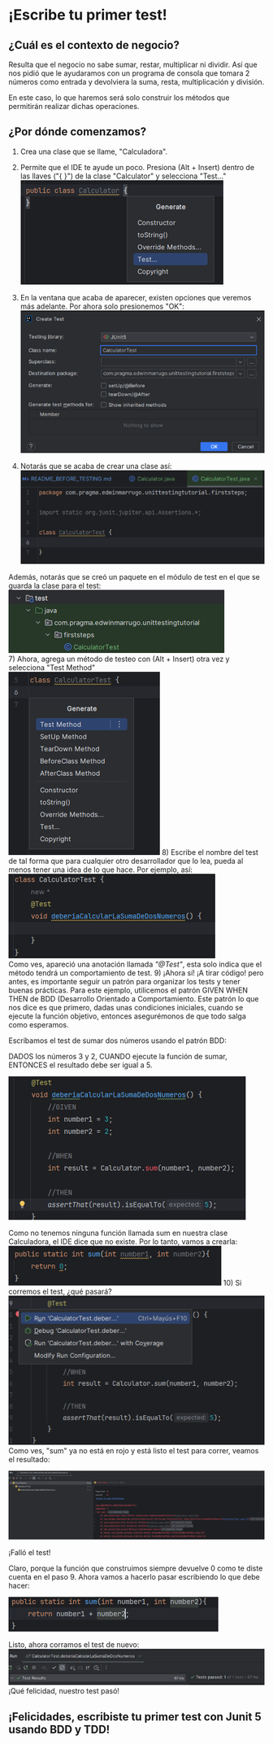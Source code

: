 # ¡Escribe tu primer test!


## ¿Cuál es el contexto de negocio?

Resulta que el negocio no sabe sumar, restar, multiplicar ni dividir. Así que nos pidió que le ayudaramos con un programa
de consola que tomara 2 números como entrada y devolviera la suma, resta, multiplicación y división.

En este caso, lo que haremos será solo construir los métodos que permitirán realizar dichas operaciones.


## ¿Por dónde comenzamos?

1) Crea una clase que se llame, "Calculadora".
2) Permite que el IDE te ayude un poco. Presiona (Alt + Insert) dentro de las llaves ("{ }") de la clase "Calculator" y 
selecciona "Test..."
![img.png](../../../../../../resources/firststepsimages/GeneratePanel.png)
3) En la ventana que acaba de aparecer, existen opciones que veremos más adelante. Por ahora solo presionemos "OK":
![img.png](../../../../../../resources/firststepsimages/CreationTestHelperWindows.png)

5) Notarás que se acaba de crear una clase así:   
![img.png](../../../../../../resources/firststepsimages/initialTestClassImage.png)

Además, notarás que se creó un paquete en el módulo de test en el que se guarda la clase para el test:   
![img.png](../../../../../../resources/firststepsimages/initialTestPackageImage.png)   
7) Ahora, agrega un método de testeo con (Alt + Insert) otra vez y selecciona "Test Method"  
![img.png](../../../../../../resources/firststepsimages/GenerateTestPanel.png)
8) Escribe el nombre del test de tal forma que para cualquier otro desarrollador que lo lea, pueda al menos tener una idea
 de lo que hace. Por ejemplo, así:  
![img.png](../../../../../../resources/firststepsimages/sumMethodName.png)   
Como ves, apareció una anotación llamada *"@Test"*, esta solo indica que el método tendrá un comportamiento de test.
9) ¡Ahora sí!  ¡A tirar código! pero antes, es importante seguir un patrón para organizar los tests y tener buenas prácticas. 
 Para este ejemplo, utilicemos el patrón GIVEN WHEN THEN de BDD (Desarrollo Orientado a Comportamiento. Este patrón lo que nos dice es que primero, dadas unas condiciones 
iniciales, cuando se ejecute la función objetivo, entonces asegurémonos de que todo salga como esperamos.

Escríbamos el test de sumar dos números usando el patrón BDD:

DADOS los números 3 y 2, CUANDO ejecute la función de sumar, ENTONCES el resultado debe ser igual a 5.

![img.png](../../../../../../resources/firststepsimages/sumTestMethodWithBDD.png)   

Como no tenemos ninguna función llamada sum en nuestra clase Calculadora, el IDE dice que no existe. Por lo tanto, vamos a crearla:
![img.png](../../../../../../resources/firststepsimages/sumMethodCreated.png)
10) Si corremos el test, ¿qué pasará?
![img.png](../../../../../../resources/firststepsimages/runTestFirst.png)  
Como ves, "sum" ya no está en rojo y está listo el test para correr, veamos el resultado:

![img.png](../../../../../../resources/firststepsimages/redTestFailing.png)

¡Falló el test!  

Claro, porque la función que construimos siempre devuelve 0 como te diste cuenta en el paso 9. Ahora vamos a hacerlo pasar escribiendo lo que debe hacer:

![img.png](../../../../../../resources/firststepsimages/refactorSumTest.png)   

Listo, ahora corramos el test de nuevo:
![img.png](../../../../../../resources/firststepsimages/sumTestPassed.png)   
¡Qué felicidad, nuestro test pasó!


## ¡Felicidades, escribiste tu primer test con Junit 5 usando BDD y TDD! ##